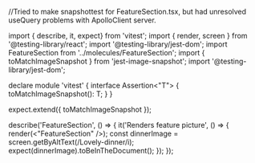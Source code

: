 //Tried to make snapshottest for FeatureSection.tsx, but had unresolved useQuery problems with ApolloClient server.

import { describe, it, expect} from 'vitest';
import { render, screen } from '@testing-library/react';
import '@testing-library/jest-dom';
import FeatureSection from '../molecules/FeatureSection';
import { toMatchImageSnapshot } from 'jest-image-snapshot';
import '@testing-library/jest-dom';

declare module 'vitest' {
interface Assertion<"T"> {
toMatchImageSnapshot(): T;
}
}

expect.extend({ toMatchImageSnapshot });

describe('FeatureSection', () => {
it('Renders feature picture', () => {
render(<"FeatureSection" />);
const dinnerImage = screen.getByAltText(/Lovely-dinner/i);
expect(dinnerImage).toBeInTheDocument();
});
});

